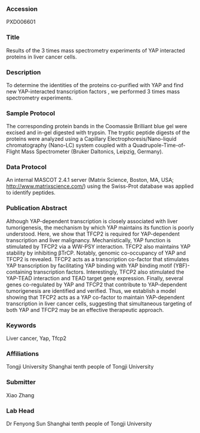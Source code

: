 ### Accession
PXD006601

### Title
Results of the 3 times mass spectrometry experiments of YAP interacted proteins in liver cancer cells.

### Description
To determine the identities of the proteins co-purified with YAP and find new YAP-interacted transcription factors , we performed 3 times mass spectrometry experiments.

### Sample Protocol
The corresponding protein bands in the Coomassie Brilliant blue gel were excised and in-gel digested with trypsin. The tryptic peptide digests of the proteins were analyzed using a Capillary Electrophoresis/Nano-liquid chromatography (Nano-LC) system coupled with a Quadrupole-Time-of-Flight Mass Spectrometer (Bruker Daltonics, Leipzig, Germany).

### Data Protocol
An internal MASCOT 2.4.1 server (Matrix Science, Boston, MA, USA; http://www.matrixscience.com/) using the Swiss-Prot database was applied to identify peptides.

### Publication Abstract
Although YAP-dependent transcription is closely associated with liver tumorigenesis, the mechanism by which YAP maintains its function is poorly understood. Here, we show that TFCP2 is required for YAP-dependent transcription and liver malignancy. Mechanistically, YAP function is stimulated by TFCP2 via a WW-PSY interaction. TFCP2 also maintains YAP stability by inhibiting &#x3b2;TrCP. Notably, genomic co-occupancy of YAP and TFCP2 is revealed. TFCP2 acts as a transcription co-factor that stimulates YAP transcription by facilitating YAP binding with YAP binding motif (YBF)-containing transcription factors. Interestingly, TFCP2 also stimulated the YAP-TEAD interaction and TEAD target gene expression. Finally, several genes co-regulated by YAP and TFCP2 that contribute to YAP-dependent tumorigenesis are identified and verified. Thus, we establish a model showing that TFCP2 acts as a YAP co-factor to maintain YAP-dependent transcription in liver cancer cells, suggesting that simultaneous targeting of both YAP and TFCP2 may be an effective therapeutic approach.

### Keywords
Liver cancer, Yap, Tfcp2

### Affiliations
Tongji University 
Shanghai tenth people of Tongji University

### Submitter
Xiao Zhang

### Lab Head
Dr Fenyong Sun
Shanghai tenth people of Tongji University


